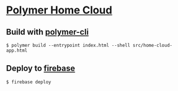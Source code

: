 # [Polymer Home Cloud](https://home-cloud-1efab.firebaseapp.com)

## Build with [polymer-cli](https://github.com/Polymer/polymer-cli)
```
$ polymer build --entrypoint index.html --shell src/home-cloud-app.html
```

## Deploy to [firebase](https://github.com/firebase/firebase-tools)
```
$ firebase deploy
```
